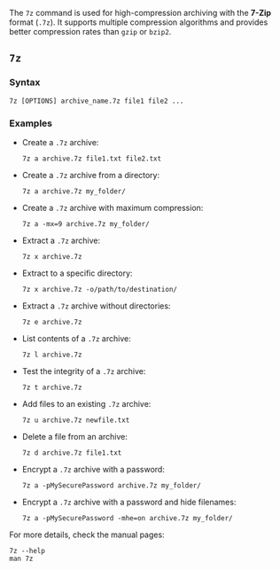 The `7z` command is used for high-compression archiving with the **7-Zip** format (`.7z`). It supports multiple compression algorithms and provides better compression rates than `gzip` or `bzip2`.  



## **`7z`**  

### **Syntax**  
```
7z [OPTIONS] archive_name.7z file1 file2 ...
```

### **Examples**  

- Create a `.7z` archive:  
  ```
  7z a archive.7z file1.txt file2.txt
  ```

- Create a `.7z` archive from a directory:  
  ```
  7z a archive.7z my_folder/
  ```

- Create a `.7z` archive with maximum compression:  
  ```
  7z a -mx=9 archive.7z my_folder/
  ```

- Extract a `.7z` archive:  
  ```
  7z x archive.7z
  ```

- Extract to a specific directory:  
  ```
  7z x archive.7z -o/path/to/destination/
  ```

- Extract a `.7z` archive without directories:  
  ```
  7z e archive.7z
  ```

- List contents of a `.7z` archive:  
  ```
  7z l archive.7z
  ```

- Test the integrity of a `.7z` archive:  
  ```
  7z t archive.7z
  ```

- Add files to an existing `.7z` archive:  
  ```
  7z u archive.7z newfile.txt
  ```

- Delete a file from an archive:  
  ```
  7z d archive.7z file1.txt
  ```

- Encrypt a `.7z` archive with a password:  
  ```
  7z a -pMySecurePassword archive.7z my_folder/
  ```

- Encrypt a `.7z` archive with a password and hide filenames:  
  ```
  7z a -pMySecurePassword -mhe=on archive.7z my_folder/
  ```


For more details, check the manual pages:  
```
7z --help
man 7z
```